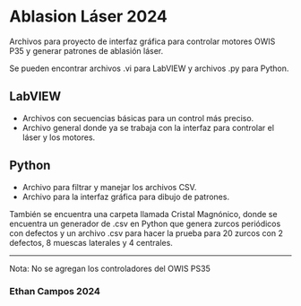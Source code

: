 # Ablasion Láser 2024
Archivos para proyecto de interfaz gráfica para controlar motores OWIS P35 y generar patrones de ablasión láser.  

Se pueden encontrar archivos .vi para LabVIEW y archivos .py para Python. 

## LabVIEW
 * Archivos con secuencias básicas para un control más preciso.
 * Archivo general donde ya se trabaja con la interfaz para controlar el láser y los motores.

## Python
 * Archivo para filtrar y manejar los archivos CSV.
 * Archivo para la interfaz gráfica para dibujo de patrones.

También se encuentra una carpeta llamada Cristal Magnónico, donde se encuentra un generador de .csv en Python que genera zurcos periódicos con defectos y un archivo .csv para hacer la prueba para 20 zurcos con 2 defectos, 8 muescas laterales y 4 centrales. 
______
Nota: No se agregan los controladores del OWIS PS35

### Ethan Campos 2024
